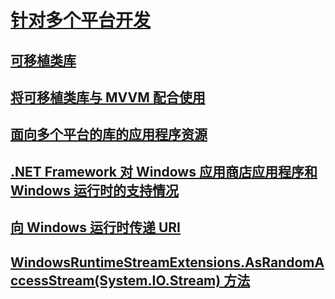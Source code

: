 # [针对多个平台开发](index.md)
## [可移植类库](cross-platform-development-with-the-portable-class-library.md)
## [将可移植类库与 MVVM 配合使用](using-portable-class-library-with-model-view-view-model.md)
## [面向多个平台的库的应用程序资源](app-resources-for-libraries-that-target-multiple-platforms.md)
## [.NET Framework 对 Windows 应用商店应用程序和 Windows 运行时的支持情况](support-for-windows-store-apps-and-windows-runtime.md)
## [向 Windows 运行时传递 URI](passing-a-uri-to-the-windows-runtime.md)
## [WindowsRuntimeStreamExtensions.AsRandomAccessStream(System.IO.Stream) 方法](windowsruntimestreamextensions-asrandomaccessstream-method.md)
